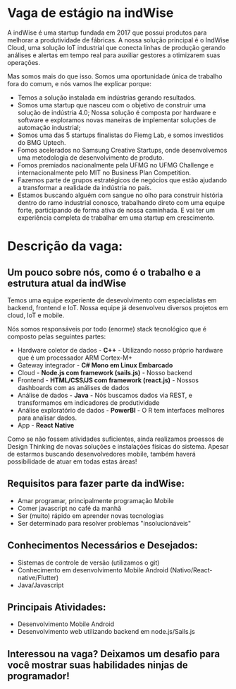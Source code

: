 # Vaga de estágio na indWise

A indWise é uma startup fundada em 2017 que possui produtos para melhorar a produtividade de fábricas. A nossa solução principal é o IndWise Cloud, uma solução IoT industrial que conecta linhas de produção gerando análises e alertas em tempo real para auxiliar gestores a otimizarem suas operações.

Mas somos mais do que isso. Somos uma oportunidade única de trabalho fora do comum, e nós vamos lhe explicar porque:

- Temos a solução instalada em indústrias gerando resultados.
- Somos uma startup que nasceu com o objetivo de construir uma solução de indústria 4.0; Nossa solução é composta por hardware e software e exploramos novas maneiras de implementar soluções de automação industrial;
- Somos uma das 5 startups finalistas do Fiemg Lab, e somos investidos do BMG Uptech.
- Fomos acelerados no Samsung Creative Startups, onde desenvolvemos uma metodologia de desenvolvimento de produto.
- Fomos premiados nacionalmente pela UFMG no UFMG Challenge e internacionalmente pelo MIT no Business Plan Competition.
- Fazemos parte de grupos estratégicos de negócios que estão ajudando a transformar a realidade da indústria no país.
- Estamos buscando alguém com sangue no olho para construir história dentro do ramo industrial conosco, trabalhando direto com uma equipe forte, participando de forma ativa de nossa caminhada. E vai ter um experiência completa de trabalhar em uma startup em crescimento.

# Descrição da vaga:

## Um pouco sobre nós, como é o trabalho e a estrutura atual da indWise
Temos uma equipe experiente de desevolvimento com especialistas em backend, frontend e IoT. Nossa equipe já desenvolveu diversos projetos em cloud, IoT e mobile.

Nós somos responsáveis por todo (enorme) stack tecnológico que é composto pelas seguintes partes:
   - Hardware coletor de dados - **C++** - Utilizando nosso próprio hardware que é um processador ARM Cortex-M+
   - Gateway integrador - **C# Mono em Linux Embarcado**
   - Cloud - **Node.js com framework (sails.js)** - Nosso backend
   - Frontend - **HTML/CSS/JS com framework (react.js)** - Nossos dashboards com as análises de dados
   - Análise de dados - **Java** - Nós buscamos dados via REST, e transformamos em indicadores de produtividade
   - Análise exploratório de dados - **PowerBI** - O R tem interfaces melhores para analisar dados.
   - App - **React Native** 
   
Como se não fossem atividades suficientes, ainda realizamos proessos de Design Thinking de novas soluções e instalações físicas do sistema. Apesar de estarmos buscando desenvolvedores mobile, também haverá possibilidade de atuar em todas estas áreas!

## Requisitos para fazer parte da indWise:
- Amar programar, principalmente programação Mobile
- Comer javascript no café da manhã
- Ser (muito) rápido em aprender novas tecnologias
- Ser determinado para resolver problemas "insolucionáveis"

## Conhecimentos Necessários e Desejados:
- Sistemas de controle de versão (utilizamos o git)
- Conhecimento em desenvolvimento Mobile Android (Nativo/React-native/Flutter)
- Java/Javascript

## Principais Atividades:
- Desenvolvimento Mobile Android
- Desenvolvimento web utilizando backend em node.js/Sails.js

## Interessou na vaga? Deixamos um desafio para você mostrar suas habilidades ninjas de programador!
